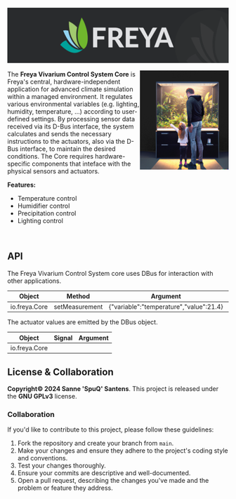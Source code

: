 ![Edgeberry banner](documentation/Freya_banner.png)

<img src="documentation/vivarium.png" align="right" width="40%"/>

The **Freya Vivarium Control System Core** is Freya's central, hardware-independent application for advanced climate simulation within a managed environment. It regulates various environmental variables (e.g. lighting, humidity, temperature, ...) according to user-defined settings. By processing sensor data received via its D-Bus interface, the system calculates and sends the necessary instructions to the actuators, also via the D-Bus interface, to maintain the desired conditions. The Core requires hardware-specific components that inteface with the physical sensors and actuators.

**Features:**
- Temperature control
- Humidifier control
- Precipitation control
- Lighting control

<br clear="right"/>

## API
The Freya Vivarium Control System core uses DBus for interaction with other applications.


| Object        | Method         | Argument                                | Returns      |
|---------------|----------------|-----------------------------------------|--------------|
| io.freya.Core | setMeasurement | {"variable":"temperature","value":21.4} |              |

The actuator values are emitted by the DBus object.

| Object        | Signal         | Argument                                |
|---------------|----------------|-----------------------------------------|
| io.freya.Core |                |                                         |


## License & Collaboration
**Copyright© 2024 Sanne 'SpuQ' Santens**. This project is released under the **GNU GPLv3** license.

### Collaboration

If you'd like to contribute to this project, please follow these guidelines:
1. Fork the repository and create your branch from `main`.
2. Make your changes and ensure they adhere to the project's coding style and conventions.
3. Test your changes thoroughly.
4. Ensure your commits are descriptive and well-documented.
5. Open a pull request, describing the changes you've made and the problem or feature they address.